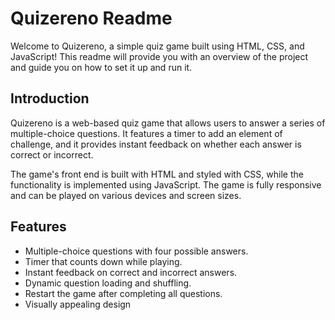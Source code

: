 # Quizereno Readme

Welcome to Quizereno, a simple quiz game built using HTML, CSS, and JavaScript! This readme will provide you with an overview of the project and guide you on how to set it up and run it.

## Introduction

Quizereno is a web-based quiz game that allows users to answer a series of multiple-choice questions. It features a timer to add an element of challenge, and it provides instant feedback on whether each answer is correct or incorrect.

The game's front end is built with HTML and styled with CSS, while the functionality is implemented using JavaScript. The game is fully responsive and can be played on various devices and screen sizes.

## Features

- Multiple-choice questions with four possible answers.
- Timer that counts down while playing.
- Instant feedback on correct and incorrect answers.
- Dynamic question loading and shuffling.
- Restart the game after completing all questions.
- Visually appealing design


